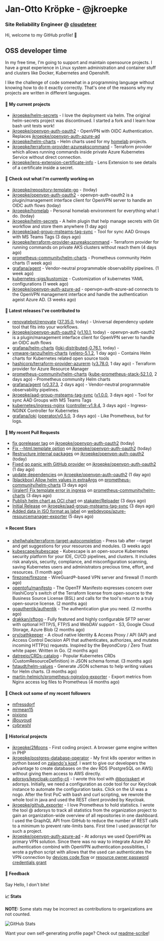 # Jan-Otto Kröpke - @jkroepke
### Site Reliability Engineer @ [cloudeteer](https://cloudeteer.de/)

Hi, welcome to my GitHub profile! 👋

## OSS developer time
In my free time, I'm going to support and maintain opensource projects. I have a great experience in Linux system administration and container stuff and clusters like Docker, Kubernetes and Openshift.

I like the challenge of code somewhat in a programming language without knowing how to do it exactly correctly. That's one of the reasons why my projects are written in different languages.

#### 🌱 My current projects
- [jkroepke/helm-secrets](https://github.com/jkroepke/helm-secrets) - I love the deployment via helm. The original helm-secrets project was discontinued. I started a fork and I learn how bash unit tests work!
- [jkroepke/openvpn-auth-oauth2](https://github.com/jkroepke/openvpn-auth-oauth2) - OpenVPN with OIDC Authentication. Replaces  [jkroepke/openvpn-auth-azure-ad](https://github.com/jkroepke/openvpn-auth-azure-ad) 
- [jkroepke/helm-charts](https://github.com/jkroepke/helm-charts) - Helm charts used for my [homelab](https://github.com/jkroepke/homelab) projects.
- [jkroepke/terraform-provider-azureakscommand](https://github.com/jkroepke/terraform-provider-azureakscommand) - Terraform provider which allows running commands inside private Azure Kubernetes Service without direct connection.
- [jkroepke/lens-extension-certificate-info](https://github.com/jkroepke/lens-extension-certificate-info) - Lens Extension to see details of a certificate inside a secret.

#### 👷 Check out what I'm currently working on

- [jkroepke/repository-template-go](https://github.com/jkroepke/repository-template-go) -  (today)
- [jkroepke/openvpn-auth-oauth2](https://github.com/jkroepke/openvpn-auth-oauth2) - openvpn-auth-oauth2 is a plugin/management interface client for OpenVPN server to handle an OIDC auth flows (today)
- [jkroepke/homelab](https://github.com/jkroepke/homelab) - Personal homelab environment for everything what I do. (today)
- [jkroepke/helm-secrets](https://github.com/jkroepke/helm-secrets) - A helm plugin that help manage secrets with Git workflow and store them anywhere (1 day ago)
- [jkroepke/aad-group-msteams-tag-sync](https://github.com/jkroepke/aad-group-msteams-tag-sync) - Tool for sync AAD Groups with MS Teams Tags (3 days ago)
- [jkroepke/terraform-provider-azureakscommand](https://github.com/jkroepke/terraform-provider-azureakscommand) - Terraform provider for running commands on private AKS clusters without reach them (4 days ago)
- [prometheus-community/helm-charts](https://github.com/prometheus-community/helm-charts) - Prometheus community Helm charts (1 week ago)
- [grafana/agent](https://github.com/grafana/agent) - Vendor-neutral programmable observability pipelines. (1 week ago)
- [kubernetes-sigs/kustomize](https://github.com/kubernetes-sigs/kustomize) - Customization of kubernetes YAML configurations (1 week ago)
- [jkroepke/openvpn-auth-azure-ad](https://github.com/jkroepke/openvpn-auth-azure-ad) - openvpn-auth-azure-ad connects to the OpenVPN management interface and handle the authentication ageist Azure AD. (3 weeks ago)

#### 🔭 Latest releases I've contributed to

- [renovatebot/renovate](https://github.com/renovatebot/renovate) ([37.35.0](https://github.com/renovatebot/renovate/releases/tag/37.35.0), today) - Universal dependency update tool that fits into your workflows.
- [jkroepke/openvpn-auth-oauth2](https://github.com/jkroepke/openvpn-auth-oauth2) ([v1.10.1](https://github.com/jkroepke/openvpn-auth-oauth2/releases/tag/v1.10.1), today) - openvpn-auth-oauth2 is a plugin/management interface client for OpenVPN server to handle an OIDC auth flows
- [grafana/helm-charts](https://github.com/grafana/helm-charts) ([loki-distributed-0.76.1](https://github.com/grafana/helm-charts/releases/tag/loki-distributed-0.76.1), today) - 
- [vmware-tanzu/helm-charts](https://github.com/vmware-tanzu/helm-charts) ([velero-5.1.2](https://github.com/vmware-tanzu/helm-charts/releases/tag/velero-5.1.2), 1 day ago) - Contains Helm charts for Kubernetes related open source tools
- [hashicorp/terraform-provider-azurerm](https://github.com/hashicorp/terraform-provider-azurerm) ([v3.78.0](https://github.com/hashicorp/terraform-provider-azurerm/releases/tag/v3.78.0), 1 day ago) - Terraform provider for Azure Resource Manager
- [prometheus-community/helm-charts](https://github.com/prometheus-community/helm-charts) ([kube-prometheus-stack-52.1.0](https://github.com/prometheus-community/helm-charts/releases/tag/kube-prometheus-stack-52.1.0), 2 days ago) - Prometheus community Helm charts
- [grafana/agent](https://github.com/grafana/agent) ([v0.37.3](https://github.com/grafana/agent/releases/tag/v0.37.3), 2 days ago) - Vendor-neutral programmable observability pipelines.
- [jkroepke/aad-group-msteams-tag-sync](https://github.com/jkroepke/aad-group-msteams-tag-sync) ([v1.0.0](https://github.com/jkroepke/aad-group-msteams-tag-sync/releases/tag/v1.0.0), 3 days ago) - Tool for sync AAD Groups with MS Teams Tags
- [kubernetes/ingress-nginx](https://github.com/kubernetes/ingress-nginx) ([controller-v1.9.4](https://github.com/kubernetes/ingress-nginx/releases/tag/controller-v1.9.4), 3 days ago) - Ingress-NGINX Controller for Kubernetes
- [grafana/loki](https://github.com/grafana/loki) ([operator/v0.5.0](https://github.com/grafana/loki/releases/tag/operator/v0.5.0), 3 days ago) - Like Prometheus, but for logs.

#### 🔨 My recent Pull Requests

- [fix goreleaser tag](https://github.com/jkroepke/openvpn-auth-oauth2/pull/56) on [jkroepke/openvpn-auth-oauth2](https://github.com/jkroepke/openvpn-auth-oauth2) (today)
- [Fix --html.template option](https://github.com/jkroepke/openvpn-auth-oauth2/pull/55) on [jkroepke/openvpn-auth-oauth2](https://github.com/jkroepke/openvpn-auth-oauth2) (today)
- [Restructure internal packages](https://github.com/jkroepke/openvpn-auth-oauth2/pull/53) on [jkroepke/openvpn-auth-oauth2](https://github.com/jkroepke/openvpn-auth-oauth2) (today)
- [Fixed go panic with GitHub provider](https://github.com/jkroepke/openvpn-auth-oauth2/pull/52) on [jkroepke/openvpn-auth-oauth2](https://github.com/jkroepke/openvpn-auth-oauth2) (1 day ago)
- [update dependencies](https://github.com/jkroepke/openvpn-auth-oauth2/pull/51) on [jkroepke/openvpn-auth-oauth2](https://github.com/jkroepke/openvpn-auth-oauth2) (1 day ago)
- [[blackbox] Allow helm values in extraArgs](https://github.com/prometheus-community/helm-charts/pull/3937) on [prometheus-community/helm-charts](https://github.com/prometheus-community/helm-charts) (3 days ago)
- [[jiralert] Fix template error in ingress](https://github.com/prometheus-community/helm-charts/pull/3936) on [prometheus-community/helm-charts](https://github.com/prometheus-community/helm-charts) (3 days ago)
- [Publish helm chart as OCI chart](https://github.com/stakater/Reloader/pull/561) on [stakater/Reloader](https://github.com/stakater/Reloader) (3 days ago)
- [Initial Release](https://github.com/jkroepke/aad-group-msteams-tag-sync/pull/3) on [jkroepke/aad-group-msteams-tag-sync](https://github.com/jkroepke/aad-group-msteams-tag-sync) (3 days ago)
- [Added data in ISO format as label](https://github.com/webdevops/azure-resourcemanager-exporter/pull/66) on [webdevops/azure-resourcemanager-exporter](https://github.com/webdevops/azure-resourcemanager-exporter) (5 days ago)

#### ⭐ Recent Stars

- [shellwhale/terraform-target-autocompletion](https://github.com/shellwhale/terraform-target-autocompletion) - Press tab after --target and get suggestions for your resources and modules. (3 weeks ago)
- [kubescape/kubescape](https://github.com/kubescape/kubescape) - Kubescape is an open-source Kubernetes security platform for your IDE, CI/CD pipelines, and clusters. It includes risk analysis, security, compliance, and misconfiguration scanning, saving Kubernetes users and administrators precious time, effort, and resources. (1 month ago)
- [firezone/firezone](https://github.com/firezone/firezone) - WireGuard®-based VPN server and firewall (1 month ago)
- [opentofu/manifesto](https://github.com/opentofu/manifesto) - The OpenTF Manifesto expresses concern over HashiCorp&#39;s switch of the Terraform license from open-source to the Business Source License (BSL) and calls for the tool&#39;s return to a truly open-source license. (2 months ago)
- [goauthentik/authentik](https://github.com/goauthentik/authentik) - The authentication glue you need. (2 months ago)
- [drakkan/sftpgo](https://github.com/drakkan/sftpgo) - Fully featured and highly configurable SFTP server with optional HTTP/S, FTP/S and WebDAV support - S3, Google Cloud Storage, Azure Blob (2 months ago)
- [ory/oathkeeper](https://github.com/ory/oathkeeper) - A cloud native Identity &amp; Access Proxy / API (IAP) and Access Control Decision API that authenticates, authorizes, and mutates incoming HTTP(s) requests. Inspired by the BeyondCorp / Zero Trust white paper. Written in Go. (2 months ago)
- [datreeio/CRDs-catalog](https://github.com/datreeio/CRDs-catalog) - Popular Kubernetes CRDs (CustomResourceDefinition) in JSON schema format. (3 months ago)
- [fstaudt/helm-values](https://github.com/fstaudt/helm-values) - Generate JSON schemas to help writing values for Helm charts. (3 months ago)
- [martin-helmich/prometheus-nginxlog-exporter](https://github.com/martin-helmich/prometheus-nginxlog-exporter) - Export metrics from Nginx access log files to Prometheus (4 months ago)

#### 👯 Check out some of my recent followers

- [mfressdorf](https://github.com/mfressdorf)
- [mrmean15](https://github.com/mrmean15)
- [pixiono](https://github.com/pixiono)
- [jBouyoud](https://github.com/jBouyoud)
- [cybrwshl](https://github.com/cybrwshl)

#### 📜 Historical projects
- [jkroepke/2Moons](https://github.com/jkroepke/2Moons) - First coding project. A browser game engine written in PHP
- [jkroepke/postgres-database-operator](https://github.com/jkroepke/postgres-database-operator) - My first k8s operator written in python based on [zalando's kopf](https://github.com/zalando-incubator/kopf). I want to give our developers the advantage to create databases on the dev RDS (PostgreSQL on AWS) without giving them access to AWS directly.
- [adorsys/keycloak-config-cli](https://github.com/adorsys/keycloak-config-cli) - I wrote this tool with [@borisskert](https://github.com/borisskert) at adorsys. Initially, we need a configuration as code tool for our Keycloak instance to automate the configuration tasks. Click on the UI was a nogo. After the first PoC with bash and curl scripting, we rewrote the whole tool in java and used the REST client provided by Keycloak.
- [jkroepke/github_exporter](https://github.com/jkroepke/github_exporter) - I love Prometheus to hold statistics. I wrote the tool @ adorsys to track all statistics from the organization project to gain an organization-wide overview of all repositories in one dashboard. I used the GraphQL API from GitHub to reduce the number of REST calls to a minimum to prevent rate-limits bans. First time I used javascript for such a project.
- [jkroepke/openvpn-auth-azure-ad](https://github.com/jkroepke/openvpn-auth-azure-ad) - At adorsys we used OpenVPN as primary VPN solution. Since there was no way to integrate Azure AD authentication combind with OpenVPN authentication possiblities, I wrote a python script with allows that the used can authenticates the VPN connection by [devices code flow](https://docs.microsoft.com/en-us/azure/active-directory/develop/v2-oauth2-device-code) or [resource owner password credentials grant](https://docs.microsoft.com/en-us/azure/active-directory/develop/v2-oauth-ropc)

#### 💬 Feedback

Say Hello, I don't bite!

#### 📈 Stats

**NOTE:** Some stats may be incorrect as contributions to organizations
are not counted.

![GitHub Stats](https://github-readme-stats.vercel.app/api?username=jkroepke&count_private=false&theme=tokyonight&show_icons=true)

Want your own self-generating profile page? Check out [readme-scribe](https://github.com/muesli/readme-scribe)!
